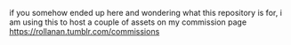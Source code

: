 if you somehow ended up here and wondering what this repository is for, i am using this to host a couple of assets on my commission page
https://rollanan.tumblr.com/commissions
